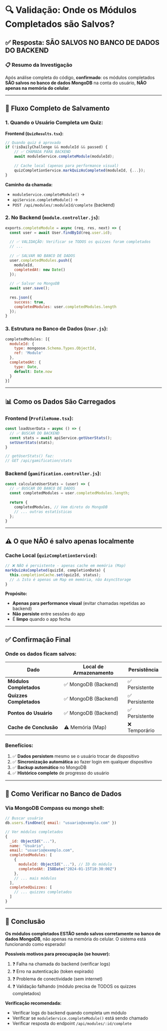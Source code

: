 # 🔍 Validação: Onde os Módulos Completados são Salvos?

## ✅ Resposta: **SÃO SALVOS NO BANCO DE DADOS DO BACKEND**

### 📋 Resumo da Investigação

Após análise completa do código, **confirmado**: os módulos completados **SÃO salvos no banco de dados MongoDB** na conta do usuário, **NÃO apenas na memória do celular**.

---

## 🔄 Fluxo Completo de Salvamento

### 1. **Quando o Usuário Completa um Quiz:**

**Frontend (`QuizResults.tsx`):**
```typescript
// Quando quiz é aprovado
if (!isDailyChallenge && moduleId && passed) {
    // ✅ CHAMADA PARA BACKEND
    await moduleService.completeModule(moduleId);
    
    // Cache local (apenas para performance visual)
    quizCompletionService.markQuizAsCompleted(moduleId, {...});
}
```

**Caminho da chamada:**
- `moduleService.completeModule()` → 
- `apiService.completeModule()` → 
- `POST /api/modules/:moduleId/complete` (backend)

### 2. **No Backend (`module.controller.js`):**

```javascript
exports.completeModule = async (req, res, next) => {
  const user = await User.findById(req.user.id);
  
  // ✅ VALIDAÇÃO: Verificar se TODOS os quizzes foram completados
  // ...
  
  // ✅ SALVAR NO BANCO DE DADOS
  user.completedModules.push({
    moduleId,
    completedAt: new Date()
  });
  
  // ✅ Salvar no MongoDB
  await user.save();
  
  res.json({
    success: true,
    completedModules: user.completedModules.length
  });
}
```

### 3. **Estrutura no Banco de Dados (`User.js`):**

```javascript
completedModules: [{
  moduleId: {
    type: mongoose.Schema.Types.ObjectId,
    ref: 'Module'
  },
  completedAt: {
    type: Date,
    default: Date.now
  }
}]
```

---

## 📊 Como os Dados São Carregados

### **Frontend (`ProfileHome.tsx`):**

```typescript
const loadUserData = async () => {
  // ✅ BUSCAR DO BACKEND
  const stats = await apiService.getUserStats();
  setUserStats(stats);
}

// getUserStats() faz:
// GET /api/gamification/stats
```

### **Backend (`gamification.controller.js`):**

```javascript
const calculateUserStats = (user) => {
  // ✅ BUSCAR DO BANCO DE DADOS
  const completedModules = user.completedModules.length;
  
  return {
    completedModules, // Vem direto do MongoDB
    // ... outras estatísticas
  };
}
```

---

## ⚠️ O que NÃO é salvo apenas localmente

### **Cache Local (`quizCompletionService`):**

```typescript
// ❌ NÃO é persistente - apenas cache em memória (Map)
markQuizAsCompleted(quizId, completionData) {
  this.completionCache.set(quizId, status);
  // ⚠️ Isto é apenas um Map em memória, não AsyncStorage
}
```

**Propósito:**
- **Apenas para performance visual** (evitar chamadas repetidas ao backend)
- **Não persiste** entre sessões do app
- É **limpo** quando o app fecha

---

## ✅ Confirmação Final

### **Onde os dados ficam salvos:**

| Dado | Local de Armazenamento | Persistência |
|------|------------------------|--------------|
| **Módulos Completados** | ✅ MongoDB (Backend) | ✅ Persistente |
| **Quizzes Completados** | ✅ MongoDB (Backend) | ✅ Persistente |
| **Pontos do Usuário** | ✅ MongoDB (Backend) | ✅ Persistente |
| **Cache de Conclusão** | ⚠️ Memória (Map) | ❌ Temporário |

### **Benefícios:**
1. ✅ **Dados persistem** mesmo se o usuário trocar de dispositivo
2. ✅ **Sincronização automática** ao fazer login em qualquer dispositivo
3. ✅ **Backup automático** no MongoDB
4. ✅ **Histórico completo** de progresso do usuário

---

## 🔧 Como Verificar no Banco de Dados

### **Via MongoDB Compass ou mongo shell:**

```javascript
// Buscar usuário
db.users.findOne({ email: "usuario@exemplo.com" })

// Ver módulos completados
{
  _id: ObjectId("..."),
  name: "Usuário",
  email: "usuario@exemplo.com",
  completedModules: [
    {
      moduleId: ObjectId("..."), // ID do módulo
      completedAt: ISODate("2024-01-15T10:30:00Z")
    },
    // ... mais módulos
  ],
  completedQuizzes: [
    // ... quizzes completados
  ]
}
```

---

## 📝 Conclusão

**Os módulos completados ESTÃO sendo salvos corretamente no banco de dados MongoDB**, não apenas na memória do celular. O sistema está funcionando como esperado!

**Possíveis motivos para preocupação (se houver):**
1. ❓ Falha na chamada do backend (verificar logs)
2. ❓ Erro na autenticação (token expirado)
3. ❓ Problema de conectividade (sem internet)
4. ❓ Validação falhando (módulo precisa de TODOS os quizzes completados)

**Verificação recomendada:**
- Verificar logs do backend quando completa um módulo
- Verificar se `moduleService.completeModule()` está sendo chamado
- Verificar resposta do endpoint `/api/modules/:id/complete`

